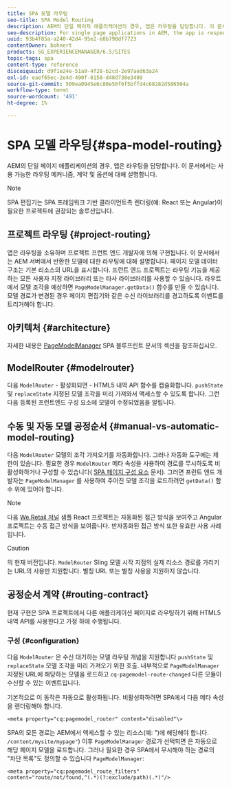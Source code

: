```yaml
---
title: SPA 모델 라우팅
seo-title: SPA Model Routing
description: AEM의 단일 페이지 애플리케이션의 경우, 앱은 라우팅을 담당합니다. 이 문서에서는 사용 가능한 라우팅 메커니즘, 계약 및 옵션에 대해 설명합니다.
seo-description: For single page applications in AEM, the app is responsible for the routing. This document describes the routing mechanism, the contract, and options available.
uuid: 93b4f85a-a240-42d4-95e2-e8b790df7723
contentOwner: bohnert
products: SG_EXPERIENCEMANAGER/6.5/SITES
topic-tags: spa
content-type: reference
discoiquuid: d9f1e24e-51a9-4f28-b2cd-2e97aed63a24
exl-id: eaef65ec-2e4d-490f-8158-d48d738e3409
source-git-commit: 509ea0945e6c80e50f6f5bffd4c68282d586504a
workflow-type: tm+mt
source-wordcount: '491'
ht-degree: 1%

---
```


# SPA 모델 라우팅{#spa-model-routing}

AEM의 단일 페이지 애플리케이션의 경우, 앱은 라우팅을 담당합니다. 이 문서에서는 사용 가능한 라우팅 메커니즘, 계약 및 옵션에 대해 설명합니다.

>[!NOTE]
>
>SPA 편집기는 SPA 프레임워크 기반 클라이언트측 렌더링(예: React 또는 Angular)이 필요한 프로젝트에 권장되는 솔루션입니다.

## 프로젝트 라우팅 {#project-routing}

앱은 라우팅을 소유하며 프로젝트 프런트 엔드 개발자에 의해 구현됩니다. 이 문서에서는 AEM 서버에서 반환한 모델에 대한 라우팅에 대해 설명합니다. 페이지 모델 데이터 구조는 기본 리소스의 URL을 표시합니다. 프런트 엔드 프로젝트는 라우팅 기능을 제공하는 모든 사용자 지정 라이브러리 또는 타사 라이브러리를 사용할 수 있습니다. 라우트에서 모델 조각을 예상하면 `PageModelManager.getData()` 함수를 만들 수 있습니다. 모델 경로가 변경된 경우 페이지 편집기와 같은 수신 라이브러리를 경고하도록 이벤트를 트리거해야 합니다.

## 아키텍처 {#architecture}

자세한 내용은 [PageModelManager](/help/sites-developing/spa-blueprint.md#pagemodelmanager) SPA 블루프린트 문서의 섹션을 참조하십시오.

## ModelRouter {#modelrouter}

다음 `ModelRouter` - 활성화되면 - HTML5 내역 API 함수를 캡슐화합니다. `pushState` 및 `replaceState` 지정된 모델 조각을 미리 가져와서 액세스할 수 있도록 합니다. 그런 다음 등록된 프런트엔드 구성 요소에 모델이 수정되었음을 알립니다.

## 수동 및 자동 모델 공정순서 {#manual-vs-automatic-model-routing}

다음 `ModelRouter` 모델의 조각 가져오기를 자동화합니다. 그러나 자동화 도구에는 제한이 있습니다. 필요한 경우 `ModelRouter` 메타 속성을 사용하여 경로를 무시하도록 비활성화하거나 구성할 수 있습니다( [SPA 페이지 구성 요소](/help/sites-developing/spa-page-component.md) 문서). 그러면 프런트 엔드 개발자는 `PageModelManager` 를 사용하여 주어진 모델 조각을 로드하려면 `getData()` 함수 위에 있어야 합니다.

>[!NOTE]
>
>다음 [We.Retail 저널](https://github.com/adobe/aem-sample-we-retail-journal) 샘플 React 프로젝트는 자동화된 접근 방식을 보여주고 Angular 프로젝트는 수동 접근 방식을 보여줍니다. 반자동화된 접근 방식 또한 유효한 사용 사례입니다.

>[!CAUTION]
>
>의 현재 버전입니다. `ModelRouter` Sling 모델 시작 지점의 실제 리소스 경로를 가리키는 URL의 사용만 지원합니다. 별칭 URL 또는 별칭 사용을 지원하지 않습니다.

## 공정순서 계약 {#routing-contract}

현재 구현은 SPA 프로젝트에서 다른 애플리케이션 페이지로 라우팅하기 위해 HTML5 내역 API를 사용한다고 가정 하에 수행됩니다.

### 구성 {#configuration}

다음 `ModelRouter` 은 수신 대기하는 모델 라우팅 개념을 지원합니다 `pushState` 및 `replaceState` 모델 조각을 미리 가져오기 위한 호출. 내부적으로 `PageModelManager` 지정된 URL에 해당하는 모델을 로드하고 `cq-pagemodel-route-changed` 다른 모듈이 수신할 수 있는 이벤트입니다.

기본적으로 이 동작은 자동으로 활성화됩니다. 비활성화하려면 SPA에서 다음 메타 속성을 렌더링해야 합니다.

```
<meta property="cq:pagemodel_router" content="disabled"\>
```

SPA의 모든 경로는 AEM에서 액세스할 수 있는 리소스(예: &quot;)에 해당해야 합니다. `/content/mysite/mypage"`) 이후 `PageModelManager` 경로가 선택되면 은 자동으로 해당 페이지 모델을 로드합니다. 그러나 필요한 경우 SPA에서 무시해야 하는 경로의 &quot;차단 목록&quot;도 정의할 수 있습니다 `PageModelManager`:

```
<meta property="cq:pagemodel_route_filters" content="route/not/found,^(.*)(?:exclude/path)(.*)"/>
```
